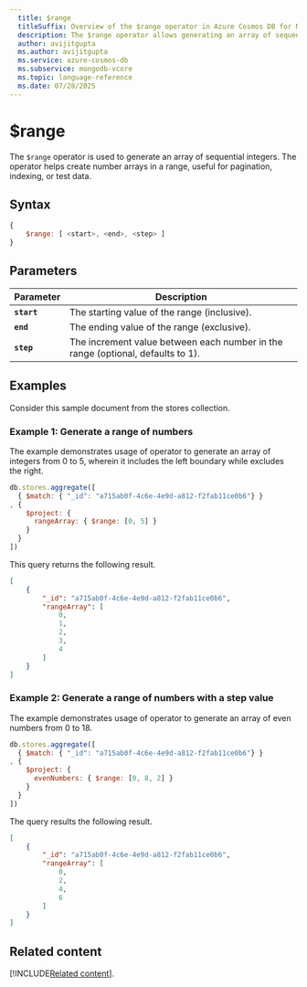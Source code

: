```yaml
---
  title: $range
  titleSuffix: Overview of the $range operator in Azure Cosmos DB for MongoDB (vCore)
  description: The $range operator allows generating an array of sequential integers.
  author: avijitgupta
  ms.author: avijitgupta
  ms.service: azure-cosmos-db
  ms.subservice: mongodb-vcore
  ms.topic: language-reference
  ms.date: 07/28/2025
---
```


# $range

The `$range` operator is used to generate an array of sequential integers. The operator helps create number arrays in a range, useful for pagination, indexing, or test data.

## Syntax

```javascript
{
    $range: [ <start>, <end>, <step> ]
}
```

## Parameters

| Parameter | Description |
| --- | --- |
| **`start`** | The starting value of the range (inclusive). |
| **`end`** | The ending value of the range (exclusive). |
| **`step`** | The increment value between each number in the range (optional, defaults to 1). |

## Examples

Consider this sample document from the stores collection.


### Example 1: Generate a range of numbers

The example demonstrates usage of operator to generate an array of integers from 0 to 5, wherein it includes the left boundary while excludes the right.

```javascript
db.stores.aggregate([
  { $match: { "_id": "a715ab0f-4c6e-4e9d-a812-f2fab11ce0b6"} }
, {
    $project: {
      rangeArray: { $range: [0, 5] }
    }
  }
])
```

This query returns the following result.

```json
[
    {
        "_id": "a715ab0f-4c6e-4e9d-a812-f2fab11ce0b6",
        "rangeArray": [
            0,
            1,
            2,
            3,
            4
        ]
    }
]
```

### Example 2: Generate a range of numbers with a step value

The example demonstrates usage of operator to generate an array of even numbers from 0 to 18.

```javascript
db.stores.aggregate([
  { $match: { "_id": "a715ab0f-4c6e-4e9d-a812-f2fab11ce0b6"} }
, {
    $project: {
      evenNumbers: { $range: [0, 8, 2] }
    }
  }
])
```

The query results the following result.

```json
[
    {
        "_id": "a715ab0f-4c6e-4e9d-a812-f2fab11ce0b6",
        "rangeArray": [
            0,
            2,
            4,
            6
        ]
    }
]
```

## Related content

[!INCLUDE[Related content](../includes/related-content.md)].
